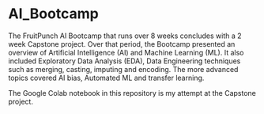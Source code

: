 # AI_Bootcamp

The FruitPunch AI Bootcamp that runs over 8 weeks concludes with a 2 week Capstone project.  Over that period, the Bootcamp presented an overview of Artificial Intelligence (AI) and Machine Learning (ML).  It also included Exploratory Data Analysis (EDA), Data Engineering techniques such as merging, casting, imputing and encoding.  The more advanced topics covered AI bias, Automated ML and transfer learning.

The Google Colab notebook in this repository is my attempt at the Capstone project.
